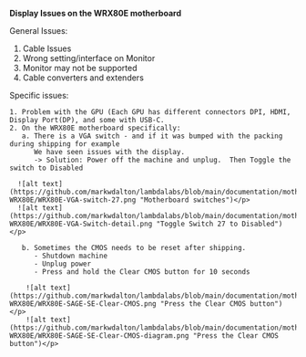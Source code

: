 **Display Issues on the WRX80E motherboard**

General Issues:

1. Cable Issues
2. Wrong setting/interface on Monitor
3. Monitor may not be supported
4. Cable converters and extenders

Specific issues:

```
1. Problem with the GPU (Each GPU has different connectors DPI, HDMI, Display Port(DP), and some with USB-C.
2. On the WRX80E motherboard specifically:
   a. There is a VGA switch - and if it was bumped with the packing during shipping for example
      We have seen issues with the display.
      -> Solution: Power off the machine and unplug.  Then Toggle the switch to Disabled 
```

      ![alt text](https://github.com/markwdalton/lambdalabs/blob/main/documentation/motherboards/ASUS-WRX80E/WRX80E-VGA-switch-27.png "Motherboard switches")</p>
      ![alt text](https://github.com/markwdalton/lambdalabs/blob/main/documentation/motherboards/ASUS-WRX80E/WRX80E-VGA-Switch-detail.png "Toggle Switch 27 to Disabled")</p>

```
   b. Sometimes the CMOS needs to be reset after shipping.
      - Shutdown machine
      - Unplug power
      - Press and hold the Clear CMOS button for 10 seconds
```
        ![alt text](https://github.com/markwdalton/lambdalabs/blob/main/documentation/motherboards/ASUS-WRX80E/WRX80E-SAGE-SE-Clear-CMOS.png "Press the Clear CMOS button")</p>
        ![alt text](https://github.com/markwdalton/lambdalabs/blob/main/documentation/motherboards/ASUS-WRX80E/WRX80E-SAGE-SE-Clear-CMOS-diagram.png "Press the Clear CMOS button")</p>

